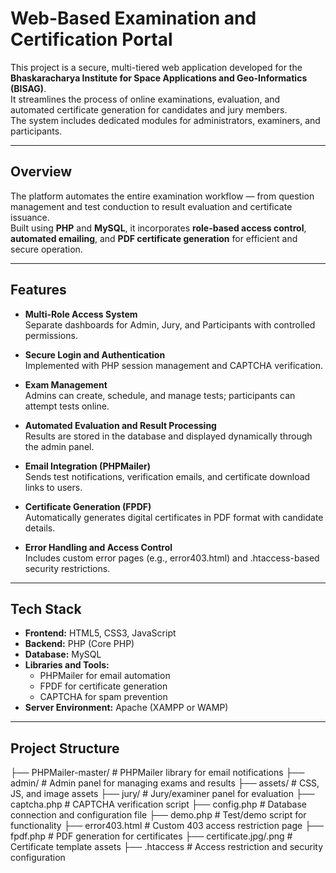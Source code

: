 # Web-Based Examination and Certification Portal

This project is a secure, multi-tiered web application developed for the **Bhaskaracharya Institute for Space Applications and Geo-Informatics (BISAG)**.  
It streamlines the process of online examinations, evaluation, and automated certificate generation for candidates and jury members.  
The system includes dedicated modules for administrators, examiners, and participants.

---

## Overview

The platform automates the entire examination workflow — from question management and test conduction to result evaluation and certificate issuance.  
Built using **PHP** and **MySQL**, it incorporates **role-based access control**, **automated emailing**, and **PDF certificate generation** for efficient and secure operation.

---

## Features

- **Multi-Role Access System**  
  Separate dashboards for Admin, Jury, and Participants with controlled permissions.

- **Secure Login and Authentication**  
  Implemented with PHP session management and CAPTCHA verification.

- **Exam Management**  
  Admins can create, schedule, and manage tests; participants can attempt tests online.

- **Automated Evaluation and Result Processing**  
  Results are stored in the database and displayed dynamically through the admin panel.

- **Email Integration (PHPMailer)**  
  Sends test notifications, verification emails, and certificate download links to users.

- **Certificate Generation (FPDF)**  
  Automatically generates digital certificates in PDF format with candidate details.

- **Error Handling and Access Control**  
  Includes custom error pages (e.g., error403.html) and .htaccess-based security restrictions.

---

## Tech Stack

- **Frontend:** HTML5, CSS3, JavaScript  
- **Backend:** PHP (Core PHP)  
- **Database:** MySQL  
- **Libraries and Tools:**  
  - PHPMailer for email automation  
  - FPDF for certificate generation  
  - CAPTCHA for spam prevention  
- **Server Environment:** Apache (XAMPP or WAMP)

---

## Project Structure

├── PHPMailer-master/ # PHPMailer library for email notifications
├── admin/ # Admin panel for managing exams and results
├── assets/ # CSS, JS, and image assets
├── jury/ # Jury/examiner panel for evaluation
├── captcha.php # CAPTCHA verification script
├── config.php # Database connection and configuration file
├── demo.php # Test/demo script for functionality
├── error403.html # Custom 403 access restriction page
├── fpdf.php # PDF generation for certificates
├── certificate.jpg/.png # Certificate template assets
├── .htaccess # Access restriction and security configuration
